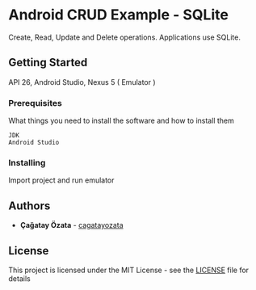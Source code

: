 # Android CRUD Example - SQLite

Create, Read, Update and Delete operations. Applications use SQLite. 

## Getting Started

API 26, Android Studio, Nexus 5 ( Emulator )

### Prerequisites

What things you need to install the software and how to install them

```
JDK
Android Studio
```

### Installing

Import project and run emulator

## Authors

* **Çağatay Özata** - [cagatayozata](https://github.com/cagatayozata)

## License

This project is licensed under the MIT License - see the [LICENSE](LICENSE) file for details
